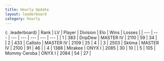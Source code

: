 ```yaml
---
title: Hourly Update
layout: leaderboard
category: hourly
---
```


{: .leaderboard}
| Rank | LV | Player | Division | Elo | Wins | Losses |
| --- | --- | --- | --- | --- | --- | --- |
| <span data-change="1">1</span> | 383 | <span title="ID: 649454">DripDew</span> | MASTER IV | <span data-change="0">2110</span> | <span data-change="0">59</span> | <span data-change="0">34</span> |
| <span data-change="1">2</span> | 433 | <span title="ID: 619928">Callisto</span> | MASTER IV | <span data-change="0">2109</span> | <span data-change="0">25</span> | <span data-change="0">4</span> |
| <span data-change="1">3</span> | 2503 | <span title="ID: 353063">Sktima</span> | MASTER IV | <span data-change="-1">2100</span> | <span data-change="1">91</span> | <span data-change="1">46</span> |
| <span data-change="1">4</span> | 1388 | <span title="ID: 416373">Mirakee</span> | ONYX I | <span data-change="0">2085</span> | <span data-change="0">30</span> | <span data-change="0">10</span> |
| <span data-change="1">5</span> | 105 | <span title="ID: 748055">Mommy Ceroba</span> | ONYX I | <span data-change="0">2084</span> | <span data-change="3">54</span> | <span data-change="2">27</span> |